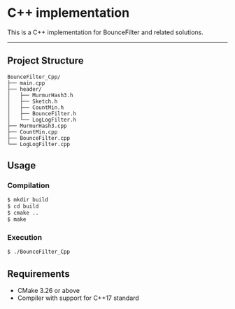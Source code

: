 # C++ implementation

This is a C++ implementation for BounceFilter and related solutions.

---

## Project Structure

```
BounceFilter_Cpp/
├── main.cpp
├── header/
│   ├── MurmurHash3.h
│   ├── Sketch.h
│   ├── CountMin.h
│   ├── BounceFilter.h
│   └── LogLogFilter.h
├── MurmurHash3.cpp
├── CountMin.cpp
├── BounceFilter.cpp
└── LogLogFilter.cpp
```

## Usage

### Compilation

```bash
$ mkdir build
$ cd build
$ cmake ..
$ make
```

### Execution

```bash
$ ./BounceFilter_Cpp
```

## Requirements

- CMake 3.26 or above
- Compiler with support for C++17 standard


